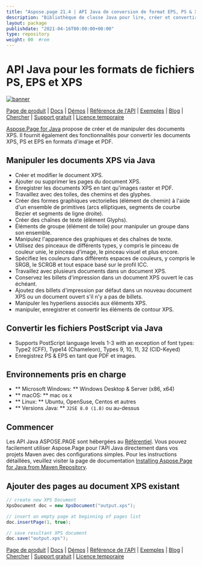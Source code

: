 ```yaml
---
title: "Aspose.page 21.4 | API Java de conversion de format EPS, PS & XPS" 
description: "Bibliothèque de classe Java pour lire, créer et convertir les formats XPS, PS & EPS. Prend en charge le glyphe, la brosse d'image, le vecteur, le bezier, le pinceau couleur, la transparence et le masque d'opacité." 
layout: package
publishdate: "2021-04-16T00:00:00+00:00"
type: repository
weight: 00	#rem
---
```


# API Java pour les formats de fichiers PS, EPS et XPS
[![banner](../aspose_page-for-java-banner.png)](./)

[Page de produit](https://products.aspose.com/page/java) | [Docs](https://docs.aspose.com/page/java/) | [Démos](https://products.aspose.app/page/family) | [Référence de l'API](https://apireference.aspose.com/page/java) | [Exemples](https://github.com/aspose-page/Aspose.Page-for-Java) | [Blog](https://blog.aspose.com/category/page/) | [Chercher](https://search.aspose.com/) | [Support gratuit](https://forum.aspose.com/c/page) | [Licence temporaire](https://purchase.aspose.com/temporary-license)

[Aspose.Page for Java](https://products.aspose.com/page/java) propose de créer et de manipuler des documents XPS. Il fournit également des fonctionnalités pour convertir les documents XPS, PS et EPS en formats d'image et PDF.

## Manipuler les documents XPS via Java
- Créer et modifier le document XPS.
- Ajouter ou supprimer les pages du document XPS.
- Enregistrer les documents XPS en tant qu'images raster et PDF.
- Travaillez avec des toiles, des chemins et des glyphes.
- Créer des formes graphiques vectorielles (élément de chemin) à l'aide d'un ensemble de primitives (arcs elliptiques, segments de courbe Bezier et segments de ligne droite).
- Créer des chaînes de texte (élément Glyphs).
- Éléments de groupe (élément de toile) pour manipuler un groupe dans son ensemble.
- Manipulez l'apparence des graphiques et des chaînes de texte.
- Utilisez des pinceaux de différents types, y compris le pinceau de couleur unie, le pinceau d'image, le pinceau visuel et plus encore.
- Spécifiez les couleurs dans différents espaces de couleurs, y compris le SRGB, le SCRGB et tout espace basé sur le profil ICC.
- Travaillez avec plusieurs documents dans un document XPS.
- Conservez les billets d'impression dans un document XPS ouvert le cas échéant.
- Ajoutez des billets d'impression par défaut dans un nouveau document XPS ou un document ouvert s'il n'y a pas de billets.
- Manipuler les hyperliens associés aux éléments XPS.
- manipuler, enregistrer et convertir les éléments de contour XPS.

## Convertir les fichiers PostScript via Java
- Supports PostScript language levels 1-3 with an exception of font types: Type2 (CFF), Type14 (Chameleon), Types 9, 10, 11, 32 (CID-Keyed)
- Enregistrez PS & EPS en tant que PDF et images.

## Environnements pris en charge
- ** Microsoft Windows: ** Windows Desktop & Server (x86, x64)
- ** macOS: ** mac os x
- ** Linux: ** Ubuntu, OpenSuse, Centos et autres
- ** Versions Java: ** `J2SE 8.0 (1.8)` ou au-dessus

## Commencer

Les API Java ASPOSE.PAGE sont hébergées au [Référentiel](https://repository.aspose.com/page/). Vous pouvez facilement utiliser Aspose.Page pour l'API Java directement dans vos projets Maven avec des configurations simples. Pour les instructions détaillées, veuillez visiter la page de documentation [Installing Aspose.Page for Java from Maven Repository](https://docs.aspose.com/page/java/installation/).

## Ajouter des pages au document XPS existant

```java
// create new XPS Document
XpsDocument doc = new XpsDocument("output.xps");

// insert an empty page at beginning of pages list
doc.insertPage(1, true);

// save resultant XPS document
doc.save("output.xps");
```

[Page de produit](https://products.aspose.com/page/java) | [Docs](https://docs.aspose.com/page/java/) | [Démos](https://products.aspose.app/page/family) | [Référence de l'API](https://apireference.aspose.com/page/java) | [Exemples](https://github.com/aspose-page/Aspose.Page-for-Java) | [Blog](https://blog.aspose.com/category/page/) | [Chercher](https://search.aspose.com/) | [Support gratuit](https://forum.aspose.com/c/page) | [Licence temporaire](https://purchase.aspose.com/temporary-license)
